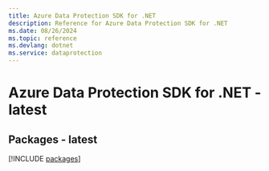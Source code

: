 ```yaml
---
title: Azure Data Protection SDK for .NET
description: Reference for Azure Data Protection SDK for .NET
ms.date: 08/26/2024
ms.topic: reference
ms.devlang: dotnet
ms.service: dataprotection
---
```

# Azure Data Protection SDK for .NET - latest
## Packages - latest
[!INCLUDE [packages](data-protection-index.md)]